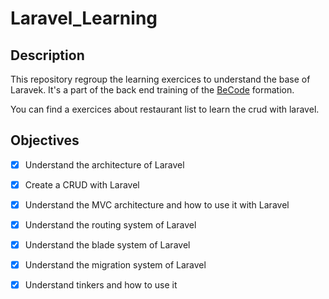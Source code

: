 # Laravel_Learning

## Description

This repository regroup the learning exercices to understand the base of Laravek. It's a part of the back end training of the [BeCode](https://becode.org/) formation.

You can find a exercices about restaurant list to learn the crud with laravel.

## Objectives

- [x] Understand the architecture of Laravel
- [x] Create a CRUD with Laravel
- [x] Understand the MVC architecture and how to use it with Laravel
- [x] Understand the routing system of Laravel
- [x] Understand the blade system of Laravel
- [x] Understand the migration system of Laravel
- [x] Understand tinkers and how to use it


